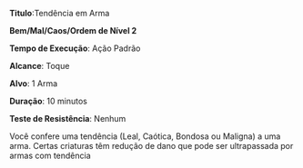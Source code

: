 **Titulo**:Tendência em Arma

**Bem/Mal/Caos/Ordem de Nível 2**

**Tempo de Execução**: Ação Padrão

**Alcance**: Toque

**Alvo**: 1 Arma

**Duração**: 10 minutos

**Teste de Resistência**: Nenhum

Você confere uma tendência (Leal, Caótica, Bondosa ou Maligna) a uma arma. Certas criaturas têm redução de dano que pode ser ultrapassada por armas com tendência
